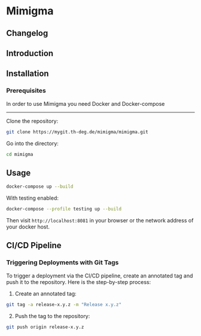 # Mimigma

## Changelog

## Introduction

## Installation

### Prerequisites

In order to use Mimigma you need Docker and Docker-compose

---

Clone the repository:
```bash
git clone https://mygit.th-deg.de/mimigma/mimigma.git
```

Go into the directory:
```bash
cd mimigma
```

## Usage

```bash
docker-compose up --build
```

With testing enabled:
```bash
docker-compose --profile testing up --build
```

Then visit `http://localhost:8081` in your browser or the network address of your docker host.

## CI/CD Pipeline

### Triggering Deployments with Git Tags
To trigger a deployment via the CI/CD pipeline, create an annotated tag and push it to the repository. Here is the step-by-step process:

1. Create an annotated tag:
```bash
git tag -a release-x.y.z -m "Release x.y.z"
   ```

2. Push the tag to the repository:
```bash
git push origin release-x.y.z
```

